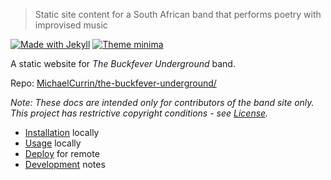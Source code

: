 > Static site content for a South African band that performs poetry with improvised music

[![Made with Jekyll](https://img.shields.io/badge/jekyll-3.8.5-blue.svg)](https://jekyllrb.com)
[![Theme minima](https://img.shields.io/badge/theme-minima-blue.svg)](https://github.com/jekyll/minina)

A static website for _The Buckfever Underground_ band.

Repo: [MichaelCurrin/the-buckfever-underground/](https://github.com/MichaelCurrin/the-buckfever-underground/)

_Note: These docs are intended only for contributors of the band site only. This project has restrictive copyright conditions - see [License](https://github.com/MichaelCurrin/the-buckfever-underground/#license)._

- [Installation](installation) locally
- [Usage](usage) locally
- [Deploy](deploy) for remote
- [Development](development) notes
